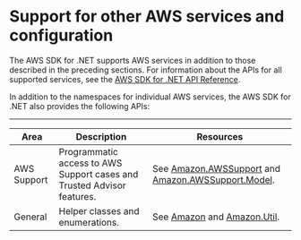 # Support for other AWS services and configuration<a name="other-apis-intro"></a>

The AWS SDK for \.NET supports AWS services in addition to those described in the preceding sections\. For information about the APIs for all supported services, see the [AWS SDK for \.NET API Reference](https://docs.aws.amazon.com/sdkfornet/v3/apidocs/)\.

In addition to the namespaces for individual AWS services, the AWS SDK for \.NET also provides the following APIs:


****  

| Area | Description | Resources | 
| --- | --- | --- | 
|  AWS Support  |  Programmatic access to AWS Support cases and Trusted Advisor features\.  |  See [Amazon\.AWSSupport](https://docs.aws.amazon.com/sdkfornet/v3/apidocs/items/AWSSupport/NAWSSupport.html) and [Amazon\.AWSSupport\.Model](https://docs.aws.amazon.com/sdkfornet/v3/apidocs/items/AWSSupport/NAWSSupportModel.html)\.  | 
|  General  |  Helper classes and enumerations\.  |  See [Amazon](https://docs.aws.amazon.com/sdkfornet/v3/apidocs/items/Amazon/N.html) and [Amazon\.Util](https://docs.aws.amazon.com/sdkfornet/v3/apidocs/items/Util/NUtil.html)\.  | 